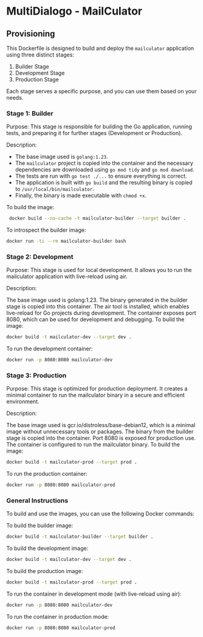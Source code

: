 
# MultiDialogo - MailCulator

## Provisioning

This Dockerfile is designed to build and deploy the `mailculator` application using three distinct stages:
1. Builder Stage
2. Development Stage
3. Production Stage

Each stage serves a specific purpose, and you can use them based on your needs.

### Stage 1: Builder

Purpose:
This stage is responsible for building the Go application, running tests, and preparing it for further stages (Development or Production).

Description:
- The base image used is `golang:1.23`.
- The `mailculator` project is copied into the container and the necessary dependencies are downloaded using `go mod tidy` and `go mod download`.
- The tests are run with `go test ./...` to ensure everything is correct.
- The application is built with `go build` and the resulting binary is copied to `/usr/local/bin/mailculator`.
- Finally, the binary is made executable with `chmod +x`.

To build the image:
```bash
 docker build --no-cache -t mailculator-builder --target builder .
 ```

To introspect the builder image:

```bash
docker run -ti --rm mailculator-builder bash
```

### Stage 2: Development

Purpose: This stage is used for local development. It allows you to run the mailculator application with live-reload using air.

Description:

The base image used is golang:1.23.
The binary generated in the builder stage is copied into this container.
The air tool is installed, which enables live-reload for Go projects during development.
The container exposes port 8080, which can be used for development and debugging.
To build the image:
```bash
docker build -t mailculator-dev --target dev .
```

To run the development container:
```bash
docker run -p 8080:8080 mailculator-dev
```

### Stage 3: Production

Purpose: This stage is optimized for production deployment. It creates a minimal container to run the mailculator binary in a secure and efficient environment.

Description:

The base image used is gcr.io/distroless/base-debian12, which is a minimal image without unnecessary tools or packages.
The binary from the builder stage is copied into the container.
Port 8080 is exposed for production use.
The container is configured to run the mailculator binary.
To build the image:
```bash
docker build -t mailculator-prod --target prod .
```

To run the production container:
```bash
docker run -p 8080:8080 mailculator-prod
```

### General Instructions

To build and use the images, you can use the following Docker commands:

To build the builder image:
```bash
docker build -t mailculator-builder --target builder .
```

To build the development image:
```bash
docker build -t mailculator-dev --target dev .
```

To build the production image:
```bash
docker build -t mailculator-prod --target prod .
```
To run the container in development mode (with live-reload using air):

```bash
docker run -p 8080:8080 mailculator-dev
```

To run the container in production mode:
```bash
docker run -p 8080:8080 mailculator-prod
```
